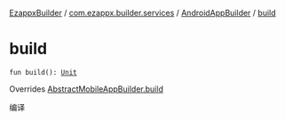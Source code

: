 [EzappxBuilder](../../index.md) / [com.ezappx.builder.services](../index.md) / [AndroidAppBuilder](index.md) / [build](./build.md)

# build

`fun build(): `[`Unit`](https://kotlinlang.org/api/latest/jvm/stdlib/kotlin/-unit/index.html)

Overrides [AbstractMobileAppBuilder.build](../-abstract-mobile-app-builder/build.md)

编译

